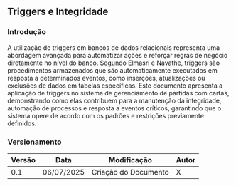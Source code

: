 ## Triggers e Integridade

### Introdução

A utilização de triggers em bancos de dados relacionais representa uma abordagem avançada para automatizar ações e reforçar regras de negócio diretamente no nível do banco. Segundo Elmasri e Navathe, triggers são procedimentos armazenados que são automaticamente executados em resposta a determinados eventos, como inserções, atualizações ou exclusões de dados em tabelas específicas. Este documento apresenta a aplicação de triggers no sistema de gerenciamento de partidas com cartas, demonstrando como elas contribuem para a manutenção da integridade, automação de processos e resposta a eventos críticos, garantindo que o sistema opere de acordo com os padrões e restrições previamente definidos.



### Versionamento

| Versão | Data | Modificação | Autor |
| --- | --- | --- | --- |
| 0.1 | 06/07/2025 | Criação do Documento | X |